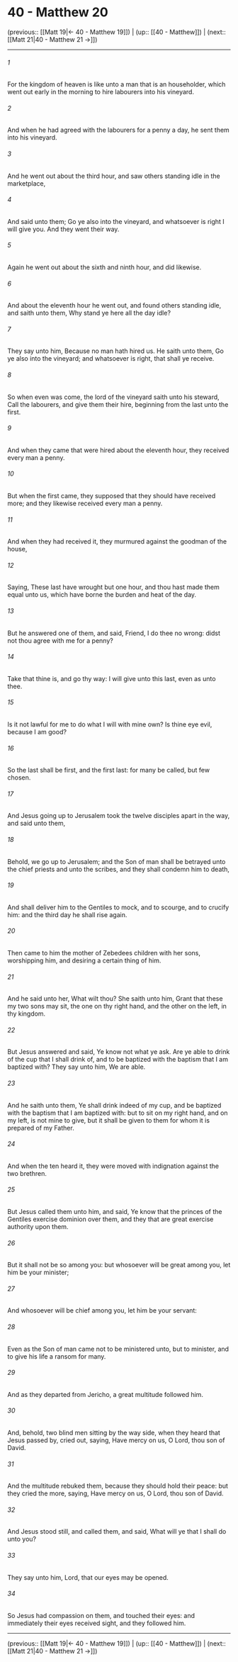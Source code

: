 # 40 - Matthew 20

(previous:: [[Matt 19|← 40 - Matthew 19]]) | (up:: [[40 - Matthew]]) | (next:: [[Matt 21|40 - Matthew 21 →]])

***


###### 1 
For the kingdom of heaven is like unto a man that is an householder, which went out early in the morning to hire labourers into his vineyard. 

###### 2 
And when he had agreed with the labourers for a penny a day, he sent them into his vineyard. 

###### 3 
And he went out about the third hour, and saw others standing idle in the marketplace, 

###### 4 
And said unto them; Go ye also into the vineyard, and whatsoever is right I will give you. And they went their way. 

###### 5 
Again he went out about the sixth and ninth hour, and did likewise. 

###### 6 
And about the eleventh hour he went out, and found others standing idle, and saith unto them, Why stand ye here all the day idle? 

###### 7 
They say unto him, Because no man hath hired us. He saith unto them, Go ye also into the vineyard; and whatsoever is right, that shall ye receive. 

###### 8 
So when even was come, the lord of the vineyard saith unto his steward, Call the labourers, and give them their hire, beginning from the last unto the first. 

###### 9 
And when they came that were hired about the eleventh hour, they received every man a penny. 

###### 10 
But when the first came, they supposed that they should have received more; and they likewise received every man a penny. 

###### 11 
And when they had received it, they murmured against the goodman of the house, 

###### 12 
Saying, These last have wrought but one hour, and thou hast made them equal unto us, which have borne the burden and heat of the day. 

###### 13 
But he answered one of them, and said, Friend, I do thee no wrong: didst not thou agree with me for a penny? 

###### 14 
Take that thine is, and go thy way: I will give unto this last, even as unto thee. 

###### 15 
Is it not lawful for me to do what I will with mine own? Is thine eye evil, because I am good? 

###### 16 
So the last shall be first, and the first last: for many be called, but few chosen. 

###### 17 
And Jesus going up to Jerusalem took the twelve disciples apart in the way, and said unto them, 

###### 18 
Behold, we go up to Jerusalem; and the Son of man shall be betrayed unto the chief priests and unto the scribes, and they shall condemn him to death, 

###### 19 
And shall deliver him to the Gentiles to mock, and to scourge, and to crucify him: and the third day he shall rise again. 

###### 20 
Then came to him the mother of Zebedees children with her sons, worshipping him, and desiring a certain thing of him. 

###### 21 
And he said unto her, What wilt thou? She saith unto him, Grant that these my two sons may sit, the one on thy right hand, and the other on the left, in thy kingdom. 

###### 22 
But Jesus answered and said, Ye know not what ye ask. Are ye able to drink of the cup that I shall drink of, and to be baptized with the baptism that I am baptized with? They say unto him, We are able. 

###### 23 
And he saith unto them, Ye shall drink indeed of my cup, and be baptized with the baptism that I am baptized with: but to sit on my right hand, and on my left, is not mine to give, but it shall be given to them for whom it is prepared of my Father. 

###### 24 
And when the ten heard it, they were moved with indignation against the two brethren. 

###### 25 
But Jesus called them unto him, and said, Ye know that the princes of the Gentiles exercise dominion over them, and they that are great exercise authority upon them. 

###### 26 
But it shall not be so among you: but whosoever will be great among you, let him be your minister; 

###### 27 
And whosoever will be chief among you, let him be your servant: 

###### 28 
Even as the Son of man came not to be ministered unto, but to minister, and to give his life a ransom for many. 

###### 29 
And as they departed from Jericho, a great multitude followed him. 

###### 30 
And, behold, two blind men sitting by the way side, when they heard that Jesus passed by, cried out, saying, Have mercy on us, O Lord, thou son of David. 

###### 31 
And the multitude rebuked them, because they should hold their peace: but they cried the more, saying, Have mercy on us, O Lord, thou son of David. 

###### 32 
And Jesus stood still, and called them, and said, What will ye that I shall do unto you? 

###### 33 
They say unto him, Lord, that our eyes may be opened. 

###### 34 
So Jesus had compassion on them, and touched their eyes: and immediately their eyes received sight, and they followed him.

***

(previous:: [[Matt 19|← 40 - Matthew 19]]) | (up:: [[40 - Matthew]]) | (next:: [[Matt 21|40 - Matthew 21 →]])
